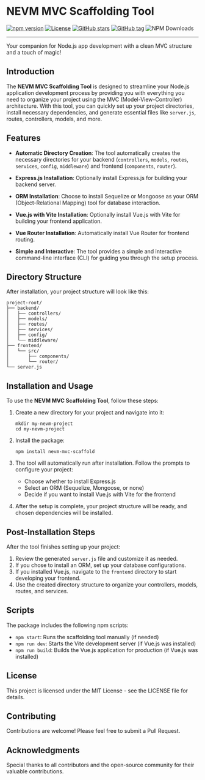 # NEVM MVC Scaffolding Tool
[![npm version](https://img.shields.io/npm/v/nevm-mvc-scaffold.svg?style=badge)](https://www.npmjs.com/package/nevm-mvc-scaffold)
[![License](https://img.shields.io/github/license/the-provost/nevm-mvc-scaffold.svg?style=badge)](LICENSE)
[![GitHub stars](https://img.shields.io/github/stars/the-provost/nevm-mvc-scaffold.svg?style=badge)](https://github.com/the-provost/nevm-mvc-scaffold/stargazers)
[![GitHub tag](https://img.shields.io/github/tag/the-provost/nevm-mvc-scaffold.svg?style=badge)](https://github.com/the-provost/nevm-mvc-scaffold/tags)
![NPM Downloads](https://img.shields.io/npm/dt/nevm-mvc-scaffold)


---

Your companion for Node.js app development with a clean MVC structure and a touch of magic!

## Introduction

The **NEVM MVC Scaffolding Tool** is designed to streamline your Node.js application development process by providing you with everything you need to organize your project using the MVC (Model-View-Controller) architecture. With this tool, you can quickly set up your project directories, install necessary dependencies, and generate essential files like `server.js`, routes, controllers, models, and more.

## Features

- **Automatic Directory Creation**: The tool automatically creates the necessary directories for your backend (`controllers`, `models`, `routes`, `services`, `config`, `middleware`) and frontend (`components`, `router`).
  
- **Express.js Installation**: Optionally install Express.js for building your backend server.
  
- **ORM Installation**: Choose to install Sequelize or Mongoose as your ORM (Object-Relational Mapping) tool for database interaction.
  
- **Vue.js with Vite Installation**: Optionally install Vue.js with Vite for building your frontend application.
  
- **Vue Router Installation**: Automatically install Vue Router for frontend routing.
  
- **Simple and Interactive**: The tool provides a simple and interactive command-line interface (CLI) for guiding you through the setup process.


## Directory Structure

After installation, your project structure will look like this:

```
project-root/
├── backend/
│   ├── controllers/
│   ├── models/
│   ├── routes/
│   ├── services/
│   ├── config/
│   └── middleware/
├── frontend/
│   └── src/
│       ├── components/
│       └── router/
└── server.js
```

## Installation and Usage

To use the **NEVM MVC Scaffolding Tool**, follow these steps:

1. Create a new directory for your project and navigate into it:
   ```
   mkdir my-nevm-project
   cd my-nevm-project
   ```

2. Install the package:
   ```
   npm install nevm-mvc-scaffold
   ```

3. The tool will automatically run after installation. Follow the prompts to configure your project:
   - Choose whether to install Express.js
   - Select an ORM (Sequelize, Mongoose, or none)
   - Decide if you want to install Vue.js with Vite for the frontend

4. After the setup is complete, your project structure will be ready, and chosen dependencies will be installed.

## Post-Installation Steps

After the tool finishes setting up your project:

1. Review the generated `server.js` file and customize it as needed.
2. If you chose to install an ORM, set up your database configurations.
3. If you installed Vue.js, navigate to the `frontend` directory to start developing your frontend.
4. Use the created directory structure to organize your controllers, models, routes, and services.

## Scripts

The package includes the following npm scripts:

- `npm start`: Runs the scaffolding tool manually (if needed)
- `npm run dev`: Starts the Vite development server (if Vue.js was installed)
- `npm run build`: Builds the Vue.js application for production (if Vue.js was installed)

## License

This project is licensed under the MIT License - see the LICENSE file for details.

## Contributing

Contributions are welcome! Please feel free to submit a Pull Request.

## Acknowledgments

Special thanks to all contributors and the open-source community for their valuable contributions.
